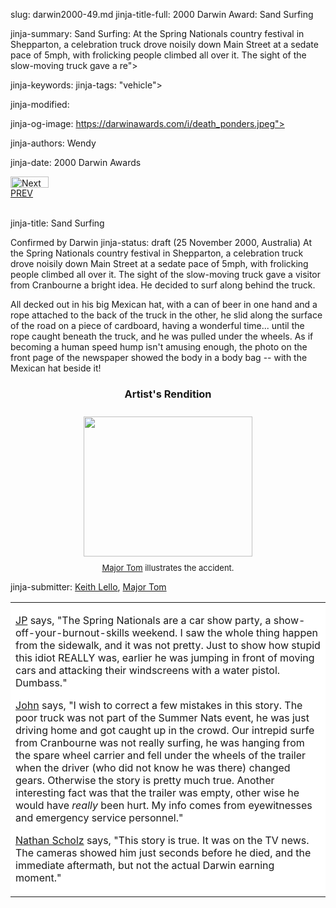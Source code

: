 slug: darwin2000-49.md
jinja-title-full: 2000 Darwin Award: Sand Surfing

jinja-summary: Sand Surfing: At the Spring Nationals country festival in Shepparton, a celebration truck drove noisily down Main Street at a sedate pace of 5mph, with frolicking people climbed all over it. The sight of the slow-moving truck gave a re">

jinja-keywords:
jinja-tags: "vehicle">

jinja-modified:

jinja-og-image: https://darwinawards.com/i/death_ponders.jpeg">

jinja-authors: Wendy

jinja-date: 2000 Darwin Awards

<IMG src="/i/next.gif" width="61" height="18" border="0" alt="Next"></A><BR>
<A href="darwin2000-48.html">PREV</a><br>
<BR>


jinja-title: Sand Surfing

Confirmed by Darwin
jinja-status: draft
(25 November 2000, Australia) At the Spring Nationals country festival in Shepparton, a celebration truck drove noisily down Main Street at a sedate pace of 5mph, with frolicking people climbed all over it. The sight of the slow-moving truck gave a visitor from Cranbourne a bright idea. He decided to surf along behind the truck.

All decked out in his big Mexican hat, with a can of beer in one hand and a rope attached to the back of the truck in the other, he slid along the surface of the road on a piece of cardboard, having a wonderful time... until the rope caught beneath the truck, and he was pulled under the wheels. As if becoming a human speed hump isn't amusing enough, the photo on the front page of the newspaper showed the body in a body bag -- with the Mexican hat beside it!
<H3 align="center">Artist's Rendition</H3>
<P align="center"><IMG src="/i/main200012a.sandshoe.gif" width="270" height="224" vspace="10"><BR>
<A href="mailto:REMOVE-holeintheair@yahoo.com.au"><FONT size="-1">Major Tom</FONT></A><FONT size="-1"> illustrates the accident.</FONT> </P>
<P align=center>
<!--#include virtual="/inc/votebar_viewvoteonly" -->

jinja-submitter: <A href="mailto:REMOVE-keith@cashmasters.com.au ">Keith Lello</A>, <A href="mailto:REMOVE-holeintheair@yahoo.com.au ">Major Tom</A>

<FONT size="-1">
<TABLE width=85% border=0 cellspacing=5 cellpadding=10 background="/i/white.gif" align="center">
<TR valign="top">
	 <TD bgcolor="#FFFFFF">
		<P align="left"><A href="mailto:REMOVE-scifire@optusnet.com.au">JP</A>
says, &quot;The Spring Nationals are a car show
party, a show-off-your-burnout-skills weekend. I saw the whole
thing happen from the sidewalk, and it was not pretty. Just to show how stupid this idiot REALLY was, earlier he
was jumping in front of moving cars and attacking their windscreens with a water pistol.
Dumbass.&quot;
		<P align="left"><A href="mailto:REMOVE-cuttings@winnet.com.au">John</A>
says, &quot;I wish to correct a few mistakes in this story. The poor truck was not part of the Summer Nats event, he was just driving home and got caught up in the crowd. Our intrepid surfe from Cranbourne was not really surfing, he was hanging from the spare wheel carrier and fell under the wheels of the trailer when the driver (who did not know he was there) changed gears. Otherwise the story is pretty much true. Another interesting fact was that the trailer was empty, other wise he would have <I>really </I>been hurt.
My info comes from eyewitnesses and emergency service personnel.&quot;
		<P align="left"><A href="mailto:REMOVE-nks@powerup.com.au">Nathan Scholz</A>
says, &quot;This story is true. It was on the TV news. The cameras showed him just seconds before he died, and the immediate aftermath, but not the actual Darwin earning moment.&quot;
	 </FONT>

</H2>
</CENTER>

<!--#include file=nav_2000.html -->


